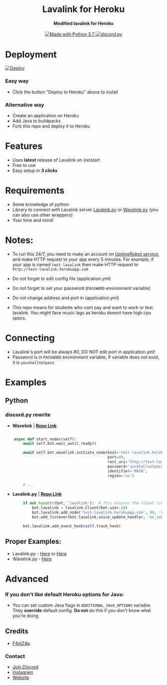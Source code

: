 <h1 align="center">
  <br>
  Lavalink for Heroku
  <br>
</h1>

<h4 align="center">Modified lavalink for Heroku</h4>

<p align="center">
  </a>
  <a href="https://www.python.org/downloads/">
    <img src="https://img.shields.io/badge/Made%20With-Python%203.7-blue.svg?style=for-the-badge" alt="Made with Python 3.7">
    
  <a href="https://github.com/Rapptz/discord.py/">
      <img src="https://img.shields.io/badge/discord-py-blue.svg" alt="discord.py">
  </a>
<br>

# Deployment
[![Deploy](https://www.herokucdn.com/deploy/button.svg)](https://heroku.com/deploy?template=https://github.com/cyraxxop/Heroku-Lavalink)
### Easy way
* Click the button "Deploy to Heroku" above to install

### Alternative way
* Create an application on Heroku
* Add Java to buildpacks
* Fork this repo and deploy it to Heroku

# Features
* Uses **latest** release of Lavalink on (re)start
* Free to use
* Easy setup in ***3 clicks***

# Requirements
* Some knowledge of python
* Library to connect with Lavalink server [Lavalink.py](https://github.com/Devoxin/Lavalink.py) or [Wavelink.py](https://github.com/EvieePy/Wavelink) (you can also use other wrappers)
* Your time and mind!

# Notes:
* To run this 24/7, you need to make an account on [UptimeRobot service](uptimerobot.com/), and make HTTP request to your app every 5 minutes. For example, if your app is named `test-lavalink` then make HTTP request to `http://test-lavalink.herokuapp.com`

* Do not forget to edit config file (application.yml)
* Do not forget to set your password (`PASSWORD` environment variable)
* Do not change address and port in (application.yml)
* This repo means for students who cant pay and want to work or test lavalink. You might face music lags as heroku doesnt have high cpu specs.

# Connecting
* Lavalink's port will be always 80, DO NOT edit port in application.yml!
* Password is in `PASSWORD` environment variable, if variable does not exist, it is `youshallnotpass`

# Examples

## Python
### discord.py rewrite

* **Wavelink** | **[Repo Link](https://github.com/EvieePy/Wavelink)**
```python

    async def start_nodes(self):
        await self.bot.wait_until_ready()

        await self.bot.wavelink.initiate_node(host='test-lavalink.herokuapp.com',
                                              port=80,
                                              rest_uri='http://test-lavalink.herokuapp.com:80',
                                              password='youshallnotpass',
                                              identifier='MAIN',
                                              region='us')

        # ...
```
* **Lavalink.py** | **[Repo Link](https://github.com/Devoxin/Lavalink.py)**
```python
        if not hasattr(bot, 'lavalink'):  # This ensures the client isn't overwritten during cog reloads.
            bot.lavalink = lavalink.Client(bot.user.id)
            bot.lavalink.add_node('test-lavalink.herokuapp.com', 80, 'youshallnotpass', 'us', 'default-node')  # Host, Port, Password, Region, Name
            bot.add_listener(bot.lavalink.voice_update_handler, 'on_socket_response')

        bot.lavalink.add_event_hook(self.track_hook)

```
## Proper Examples:
* Lavalink.py - [Here](https://github.com/Devoxin/Lavalink.py/blob/master/examples/music.py) or [Here](https://github.com/Devoxin/Lavalink.py/blob/dev/examples/music.py)
* Wavelink.py - [Here](https://github.com/PythonistaGuild/Wavelink/blob/master/examples/basic.py)
# Advanced
### If you don't like default Heroku options for Java:
* You can set custom Java flags in `ADDITIONAL_JAVA_OPTIONS` variable. They **override** default config. **Do not** do this if you don't know what you're doing

## Credits
* [F4stZ4p](https://github.com/F4stZ4p/HLavalink)

### Contact
* [Join Discord](https://discord.gg/HKtQmtj)
* [Instagram](https://www.instagram.com/cyraxx.py)
* [Website](https://cyraxx.gitbook.io/cyraxx)
